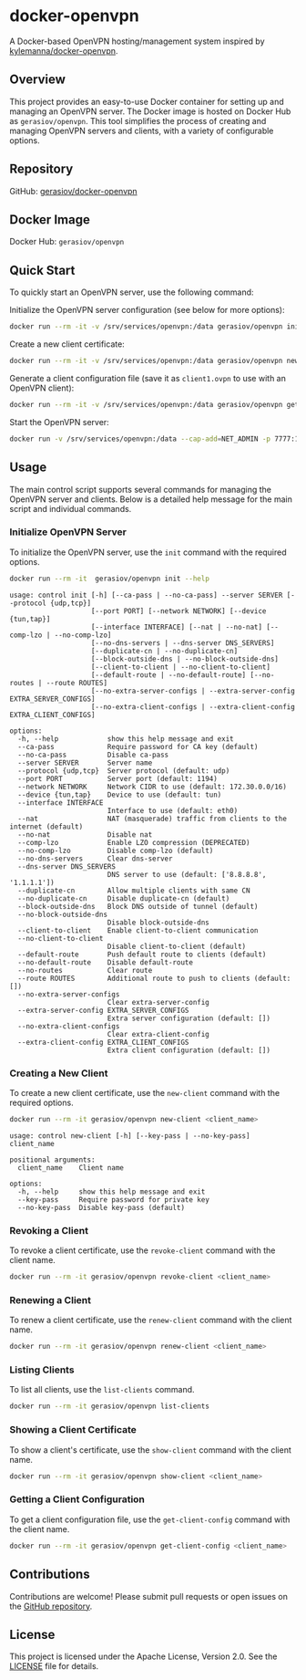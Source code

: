 # docker-openvpn

A Docker-based OpenVPN hosting/management system inspired by [kylemanna/docker-openvpn](https://github.com/kylemanna/docker-openvpn).

## Overview

This project provides an easy-to-use Docker container for setting up and managing an OpenVPN server. The Docker image is hosted on Docker Hub as `gerasiov/openvpn`. This tool simplifies the process of creating and managing OpenVPN servers and clients, with a variety of configurable options.

## Repository

GitHub: [gerasiov/docker-openvpn](https://github.com/gerasiov/docker-openvpn)

## Docker Image

Docker Hub: `gerasiov/openvpn`

## Quick Start

To quickly start an OpenVPN server, use the following command:

Initialize the OpenVPN server configuration (see below for more options):
```sh
docker run --rm -it -v /srv/services/openvpn:/data gerasiov/openvpn init --server vpn.example.com --port 7777 --no-ca-pass
```

Create a new client certificate:
```sh
docker run --rm -it -v /srv/services/openvpn:/data gerasiov/openvpn new-client client1
```

Generate a client configuration file (save it as `client1.ovpn` to use with an OpenVPN client):
```sh
docker run --rm -it -v /srv/services/openvpn:/data gerasiov/openvpn get-client-config client1
```

Start the OpenVPN server:
```sh
docker run -v /srv/services/openvpn:/data --cap-add=NET_ADMIN -p 7777:1194/udp gerasiov/openvpn 
```

## Usage

The main control script supports several commands for managing the OpenVPN server and clients. Below is a detailed help message for the main script and individual commands.

### Initialize OpenVPN Server

To initialize the OpenVPN server, use the `init` command with the required options.

```sh
docker run --rm -it  gerasiov/openvpn init --help
```

```
usage: control init [-h] [--ca-pass | --no-ca-pass] --server SERVER [--protocol {udp,tcp}]
                    [--port PORT] [--network NETWORK] [--device {tun,tap}]
                    [--interface INTERFACE] [--nat | --no-nat] [--comp-lzo | --no-comp-lzo]
                    [--no-dns-servers | --dns-server DNS_SERVERS]
                    [--duplicate-cn | --no-duplicate-cn]
                    [--block-outside-dns | --no-block-outside-dns]
                    [--client-to-client | --no-client-to-client]
                    [--default-route | --no-default-route] [--no-routes | --route ROUTES]
                    [--no-extra-server-configs | --extra-server-config EXTRA_SERVER_CONFIGS]
                    [--no-extra-client-configs | --extra-client-config EXTRA_CLIENT_CONFIGS]

options:
  -h, --help            show this help message and exit
  --ca-pass             Require password for CA key (default)
  --no-ca-pass          Disable ca-pass
  --server SERVER       Server name
  --protocol {udp,tcp}  Server protocol (default: udp)
  --port PORT           Server port (default: 1194)
  --network NETWORK     Network CIDR to use (default: 172.30.0.0/16)
  --device {tun,tap}    Device to use (default: tun)
  --interface INTERFACE
                        Interface to use (default: eth0)
  --nat                 NAT (masquerade) traffic from clients to the internet (default)
  --no-nat              Disable nat
  --comp-lzo            Enable LZO compression (DEPRECATED)
  --no-comp-lzo         Disable comp-lzo (default)
  --no-dns-servers      Clear dns-server
  --dns-server DNS_SERVERS
                        DNS server to use (default: ['8.8.8.8', '1.1.1.1'])
  --duplicate-cn        Allow multiple clients with same CN
  --no-duplicate-cn     Disable duplicate-cn (default)
  --block-outside-dns   Block DNS outside of tunnel (default)
  --no-block-outside-dns
                        Disable block-outside-dns
  --client-to-client    Enable client-to-client communication
  --no-client-to-client
                        Disable client-to-client (default)
  --default-route       Push default route to clients (default)
  --no-default-route    Disable default-route
  --no-routes           Clear route
  --route ROUTES        Additional route to push to clients (default: [])
  --no-extra-server-configs
                        Clear extra-server-config
  --extra-server-config EXTRA_SERVER_CONFIGS
                        Extra server configuration (default: [])
  --no-extra-client-configs
                        Clear extra-client-config
  --extra-client-config EXTRA_CLIENT_CONFIGS
                        Extra client configuration (default: [])
```

### Creating a New Client

To create a new client certificate, use the `new-client` command with the required options.

```sh
docker run --rm -it gerasiov/openvpn new-client <client_name>
```

```
usage: control new-client [-h] [--key-pass | --no-key-pass] client_name

positional arguments:
  client_name    Client name

options:
  -h, --help     show this help message and exit
  --key-pass     Require password for private key
  --no-key-pass  Disable key-pass (default)
```

### Revoking a Client

To revoke a client certificate, use the `revoke-client` command with the client name.

```sh
docker run --rm -it gerasiov/openvpn revoke-client <client_name>
```

### Renewing a Client

To renew a client certificate, use the `renew-client` command with the client name.

```sh
docker run --rm -it gerasiov/openvpn renew-client <client_name>
```

### Listing Clients

To list all clients, use the `list-clients` command.

```sh
docker run --rm -it gerasiov/openvpn list-clients
```

### Showing a Client Certificate

To show a client's certificate, use the `show-client` command with the client name.

```sh
docker run --rm -it gerasiov/openvpn show-client <client_name>
```

### Getting a Client Configuration

To get a client configuration file, use the `get-client-config` command with the client name.

```sh
docker run --rm -it gerasiov/openvpn get-client-config <client_name>
```

## Contributions

Contributions are welcome! Please submit pull requests or open issues on the [GitHub repository](https://github.com/gerasiov/docker-openvpn).

## License

This project is licensed under the Apache License, Version 2.0. See the [LICENSE](https://github.com/gerasiov/docker-openvpn/blob/main/LICENSE) file for details.